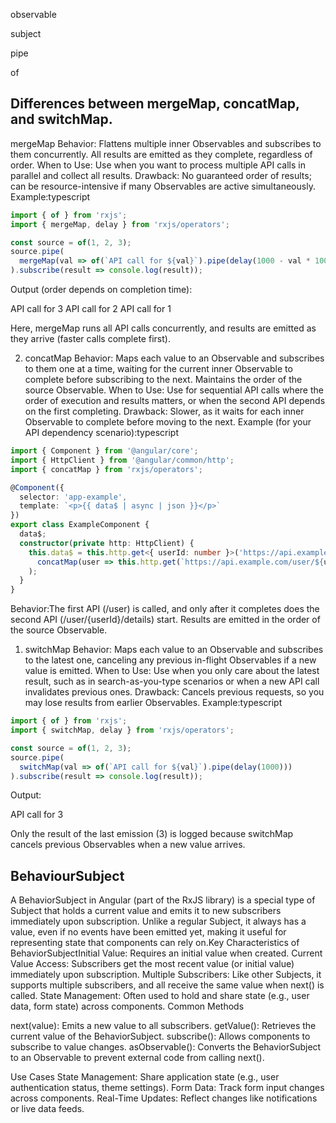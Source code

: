 observable

subject

pipe

of

## Differences between mergeMap, concatMap, and switchMap.

mergeMap
Behavior: Flattens multiple inner Observables and subscribes to them concurrently. All results are emitted as they complete, regardless of order.
When to Use: Use when you want to process multiple API calls in parallel and collect all results.
Drawback: No guaranteed order of results; can be resource-intensive if many Observables are active simultaneously.
Example:typescript

```typescript
import { of } from 'rxjs';
import { mergeMap, delay } from 'rxjs/operators';

const source = of(1, 2, 3);
source.pipe(
  mergeMap(val => of(`API call for ${val}`).pipe(delay(1000 - val * 100))) // Simulate faster response for higher values
).subscribe(result => console.log(result));

```

Output (order depends on completion time):

API call for 3
API call for 2
API call for 1

Here, mergeMap runs all API calls concurrently, and results are emitted as they arrive (faster calls complete first).

2. concatMap
   Behavior: Maps each value to an Observable and subscribes to them one at a time, waiting for the current inner Observable to complete before subscribing to the next. Maintains the order of the source Observable.
   When to Use: Use for sequential API calls where the order of execution and results matters, or when the second API depends on the first completing.
   Drawback: Slower, as it waits for each inner Observable to complete before moving to the next.
   Example (for your API dependency scenario):typescript

```typescript
import { Component } from '@angular/core';
import { HttpClient } from '@angular/common/http';
import { concatMap } from 'rxjs/operators';

@Component({
  selector: 'app-example',
  template: `<p>{{ data$ | async | json }}</p>`
})
export class ExampleComponent {
  data$;
  constructor(private http: HttpClient) {
    this.data$ = this.http.get<{ userId: number }>('https://api.example.com/user').pipe(
      concatMap(user => this.http.get(`https://api.example.com/user/${user.userId}/details`))
    );
  }
}
```

Behavior:The first API (/user) is called, and only after it completes does the second API (/user/{userId}/details) start.
Results are emitted in the order of the source Observable.

1. switchMap
   Behavior: Maps each value to an Observable and subscribes to the latest one, canceling any previous in-flight Observables if a new value is emitted.
   When to Use: Use when you only care about the latest result, such as in search-as-you-type scenarios or when a new API call invalidates previous ones.
   Drawback: Cancels previous requests, so you may lose results from earlier Observables.
   Example:typescript

```typescript
import { of } from 'rxjs';
import { switchMap, delay } from 'rxjs/operators';

const source = of(1, 2, 3);
source.pipe(
  switchMap(val => of(`API call for ${val}`).pipe(delay(1000)))
).subscribe(result => console.log(result));

```

Output:

API call for 3

Only the result of the last emission (3) is logged because switchMap cancels previous Observables when a new value arrives.

## BehaviourSubject

A BehaviorSubject in Angular (part of the RxJS library) is a special type of Subject that holds a current value and emits it to new subscribers immediately upon subscription. Unlike a regular Subject, it always has a value, even if no events have been emitted yet, making it useful for representing state that components can rely on.Key Characteristics of BehaviorSubjectInitial Value: Requires an initial value when created.
Current Value Access: Subscribers get the most recent value (or initial value) immediately upon subscription.
Multiple Subscribers: Like other Subjects, it supports multiple subscribers, and all receive the same value when next() is called.
State Management: Often used to hold and share state (e.g., user data, form state) across components.
Common Methods

next(value): Emits a new value to all subscribers.
getValue(): Retrieves the current value of the BehaviorSubject.
subscribe(): Allows components to subscribe to value changes.
asObservable(): Converts the BehaviorSubject to an Observable to prevent external code from calling next().

Use Cases
State Management: Share application state (e.g., user authentication status, theme settings).
Form Data: Track form input changes across components.
Real-Time Updates: Reflect changes like notifications or live data feeds.


